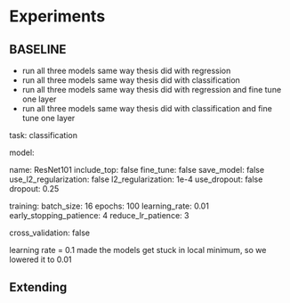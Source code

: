 # Experiments

## BASELINE
- run all three models same way thesis did with regression
- run all three models same way thesis did with classification
- run all three models same way thesis did with regression and fine tune one layer
- run all three models same way thesis did with classification and fine tune one layer

task: classification

model:
  <!-- # name: NASNetMobile -->
  <!-- # name: InceptionV3 -->
  name: ResNet101
  include_top: false
  fine_tune: false
  save_model: false
  use_l2_regularization: false
  l2_regularization: 1e-4
  use_dropout: false
  dropout: 0.25

training:
  batch_size: 16
  epochs: 100
  learning_rate: 0.01
  early_stopping_patience: 4
  reduce_lr_patience: 3

cross_validation: false

learning rate = 0.1 made the models get stuck in local minimum, so we lowered it to 0.01

## Extending
